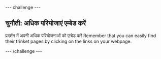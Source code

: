 \--- challenge \---

## चुनौती: अधिक परियोजाएं एम्बेड करें

प्रदर्शन में अपनी अधिक परियोजनाओं को एम्बेड करें Remember that you can easily find their trinket pages by clicking on the links on your webpage.

\--- /challenge \---